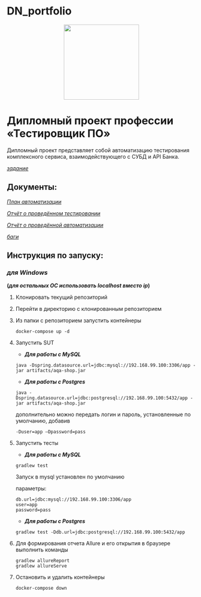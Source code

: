 # DN_portfolio

<div id="header" align="center">
  <img src="https://media.giphy.com/media/qJ97EAEF91OJNmNZpY/giphy.webp?cid=ecf05e47rqaq12u2al8sqsg77ijp790wfg1mknt11xoctd0n&ep=v1_stickers_search&rid=giphy.webp&ct=s
" width="200"/>
</div>




# Дипломный проект профессии «Тестировщик ПО»

Дипломный проект представляет собой автоматизацию тестирования комплексного сервиса, 
взаимодействующего с СУБД и API Банка.

_[задание](/documents/Task.md)_

## Документы:

_[План автоматизации](/documents/Plan.md)_

_[Отчёт о проведённом тестировании](/documents/Report.md)_

_[Отчёт о проведённой автоматизации](/documents/Summary.md)_

_[баги](https://github.com/shpilkaQA/diplom-portfolio/issues)_

## Инструкция по запуску:

### ***для Windows***
**(*для остальных ОС использовать localhost вместо ip*)**

1. Клонировать текущий репозиторий
1. Перейти в директорию с клонированным репозиторием
1. Из папки с репозиторием запустить контейнеры
    ```
    docker-compose up -d
    ```
3. Запустить SUT
    * ***Для работы с MySQL***
   
    ```
    java -Dspring.datasource.url=jdbc:mysql://192.168.99.100:3306/app -jar artifacts/aqa-shop.jar
    ```
    
    * ***Для работы с Postgres***
   
    ```
    java -Dspring.datasource.url=jdbc:postgresql://192.168.99.100:5432/app -jar artifacts/aqa-shop.jar
   ```  
    дополнительно можно передать логин и пароль, установленные по умолчанию, добавив
    ```
    -Duser=app –Dpassword=pass
    ```

1. Запустить тесты
    * ***Для работы с MySQL***
       
    ```
    gradlew test
    ```
    Запуск в mysql установлен по умолчанию

    параметры:
    ```
    db.url=jdbc:mysql://192.168.99.100:3306/app
    user=app
    password=pass
    ```
        
    * ***Для работы с Postgres***
    
    ```
    gradlew test -Ddb.url=jdbc:postgresql://192.168.99.100:5432/app
    ```
    
1. Для формирования отчета Allure и его открытия в браузере выполнить команды
    ```
    gradlew allureReport
    gradlew allureServe
    ```

1. Остановить и удалить контейнеры    
    ```
    docker-compose down
    ```
